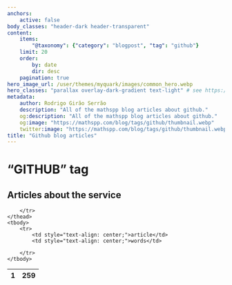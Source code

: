 ```yaml
---
anchors:
    active: false
body_classes: "header-dark header-transparent"
content:
    items:
        "@taxonomy": {"category": "blogpost", "tag": "github"}
    limit: 20
    order:
        by: date
        dir: desc
    pagination: true
hero_image_url: /user/themes/myquark/images/common_hero.webp
hero_classes: "parallax overlay-dark-gradient text-light" # see https://demo.getgrav.org/blog-skeleton/blog/hero-classes
metadata:
    author: Rodrigo Girão Serrão
    description: "All of the mathspp blog articles about github."
    og:description: "All of the mathspp blog articles about github."
    og:image: "https://mathspp.com/blog/tags/github/thumbnail.webp"
    twitter:image: "https://mathspp.com/blog/tags/github/thumbnail.webp"
title: "Github blog articles"
---
```


# “GITHUB” tag


## Articles about the service



<table class="stats-table">
    <thead>
        <tr>
            <th style="text-align: center;">1</th>
            <th style="text-align: center;">259</th>
            
        </tr>
    </thead>
    <tbody>
        <tr>
            <td style="text-align: center;">article</td>
            <td style="text-align: center;">words</td>
            
        </tr>
    </tbody>
</table>